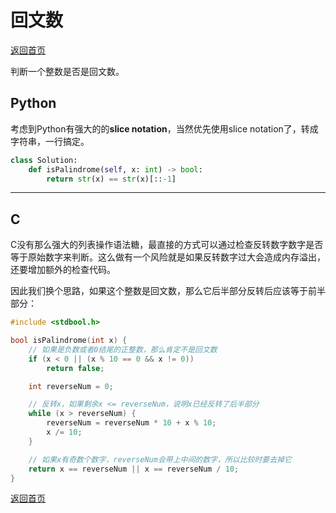 # 回文数
[返回首页](../README.md)

判断一个整数是否是回文数。
## Python
考虑到Python有强大的的**slice notation**，当然优先使用slice notation了，转成字符串，一行搞定。

```python
class Solution:
    def isPalindrome(self, x: int) -> bool:
        return str(x) == str(x)[::-1]
```
---

## C
C没有那么强大的列表操作语法糖，最直接的方式可以通过检查反转数字数字是否等于原始数字来判断。这么做有一个风险就是如果反转数字过大会造成内存溢出，还要增加额外的检查代码。

因此我们换个思路，如果这个整数是回文数，那么它后半部分反转后应该等于前半部分：
```c
#include <stdbool.h>

bool isPalindrome(int x) {
    // 如果是负数或者0结尾的正整数，那么肯定不是回文数
    if (x < 0 || (x % 10 == 0 && x != 0))
        return false;

    int reverseNum = 0;

    // 反转x，如果剩余x <= reverseNum，说明x已经反转了后半部分
    while (x > reverseNum) {
        reverseNum = reverseNum * 10 + x % 10;
        x /= 10;
    }

    // 如果x有奇数个数字，reverseNum会带上中间的数字，所以比较时要去掉它
    return x == reverseNum || x == reverseNum / 10;
}
```
[返回首页](../README.md)